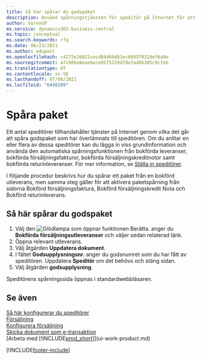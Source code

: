 ```yaml
---
title: Så här spårar du godspaket
description: Använd spårningstjänsten för speditör på Internet för att spåra skiftena och följa leveransens förlopp.
author: SorenGP
ms.service: dynamics365-business-central
ms.topic: conceptual
ms.search.keywords: rfq
ms.date: 06/23/2021
ms.author: edupont
ms.openlocfilehash: c4272e26021cecd04d6bd81ec66957032def6a8e
ms.sourcegitcommit: a7cb0be8eae6ece95f5259d7de7a48b385c9cfeb
ms.translationtype: HT
ms.contentlocale: sv-SE
ms.lasthandoff: 07/08/2021
ms.locfileid: "6440209"
---
```

# <a name="track-packages"></a>Spåra paket

Ett antal speditörer tillhandahåller tjänster på Internet genom vilka det går att spåra godspaket som har överlämnats till speditören. Om du anlitar en eller flera av dessa speditörer kan du lägga in viss grundinformation och använda den automatiska spårningsfunktionen från bokförda leveranser, bokförda försäljningsfakturor, bokförda försäljningskreditnotor samt bokförda returinleveranser. För mer information, se [Ställa in speditörer](sales-how-to-set-up-shipping-agents.md).  

I följande procedur beskrivs hur du spårar ett paket från en bokförd utleverans, men samma steg gäller för att aktivera paketspårning från sidorna Bokförd försäljningsfaktura, Bokförd försäljningskredit Nota och Bokförd returinleverans.  

## <a name="to-track-a-package"></a>Så här spårar du godspaket

1. Välj den ![Glödlampa som öppnar funktionen Berätta.](media/ui-search/search_small.png "Berätta vad du vill göra") anger du **Bokförda försäljningsutleveranser** och väljer sedan relaterad länk.
2. Öppna relevant utleverans.
3. Välj åtgärden **Uppdatera dokument**.
4. I fältet **Godsupplysningsnr.** anger du godsnumret som du har fått av speditören. Uppdatera **Speditör** om det behövs och stäng sidan.
5. Välj åtgärden **godsupplysning**.

Speditörens spårningssida öppnas i standardwebbläsaren.

## <a name="see-also"></a>Se även

[Så här konfigurerar du speditörer](sales-how-to-set-up-shipping-agents.md)  
[Försäljning](sales-manage-sales.md)  
[Konfigurera försäljning](sales-setup-sales.md)  
[Skicka dokument som e-transaktion](ui-how-send-documents-email.md)  
[Arbeta med [!INCLUDE[prod_short](includes/prod_short.md)]](ui-work-product.md)


[!INCLUDE[footer-include](includes/footer-banner.md)]